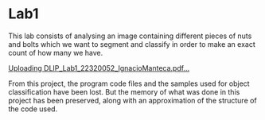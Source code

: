 # Lab1
This lab consists of analysing an image containing different pieces of nuts and  bolts which we want to segment and classify in order to make an exact count of  how many we have.

[Uploading DLIP_Lab1_22320052_IgnacioManteca.pdf…]()

From this project, the program code files and the samples used for object classification have been lost. But the memory of what was done in this project has been preserved, along with an approximation of the structure of the code used.
